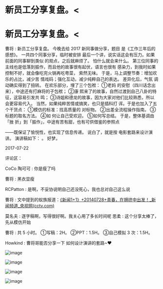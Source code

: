 # 新员工分享复盘。<

# 新员工分享复盘。<

曹将 : 新员工分享复盘。 今晚去给 2017 新同事做分享，题目 是《工作三年后的感想》。 一共四个同事分享，临时被安排 最后一个讲，说实话这会有压力。如果前面的同事聊到类似 的观点，之后就麻烦了。 怕什么就会来什么。 第三位同事的 主线也是低落到振作，而且他的故事很有起伏，语言也很有 感染力，到我时如果控制不好，就会像吃完火锅再吃粤菜， 索然无味。 于是，马上调整节奏：增加欢乐的占比，减少苦 情戏码；强化互动，减少纯粹自己的表达。 差异化后，气氛 调动确实得到了扭转。 在欢乐部分，埋了三个包袱： ①老妈 的安慰（四川话念出来），中途还有打麻将的子包袱； ②康 熙来了的故事，自然过渡到自己八卦的特征，这容易引发共 鸣； ③诗姐和德龙的故事，因为大家对他们比较熟悉，所以 会更容易代入。 当然，如果纯粹苦情或搞笑，也只是插科打 诨。于是也加入了五个干货点： ①模仿的标准：找高质量的 对标物。 ②出差全流程操作指南。 ③标题的取名方法。 ④如 何让自己受欢迎。 ⑤如何写总结。 于是，整体基调由「挫 折」到「振作」，中途有苦有甜，也有可供借鉴的参照点

——既保证了愉悦性，也实现了信息传递。 说白了，就是按 电影套路来设计演讲。 演讲稿如下： 。 好梦。

2017-07-22

评论区：

CoCo 陶可可 : 你是瘦了吗

曹将 : 黑衣显瘦

RCPatton : 是啊，不妥协说明自己还没死心，我也总对自己这么说

曹将 : 文中提到的蚁族报道：[《新闻](http://news.cntv.cn/2014/07/28/VIDE1406559419839853.shtml?url_type=1&object_type&pos=1)[1+1](http://news.cntv.cn/2014/07/28/VIDE1406559419839853.shtml?url_type=1&object_type&pos=1)[》](http://news.cntv.cn/2014/07/28/VIDE1406559419839853.shtml?url_type=1&object_type&pos=1)[+20140728+](http://news.cntv.cn/2014/07/28/VIDE1406559419839853.shtml?url_type=1&object_type&pos=1)[青春，在拥挤中出发！](http://news.cntv.cn/2014/07/28/VIDE1406559419839853.shtml?url_type=1&object_type&pos=1)[_](http://news.cntv.cn/2014/07/28/VIDE1406559419839853.shtml?url_type=1&object_type&pos=1)[新闻频道](http://news.cntv.cn/2014/07/28/VIDE1406559419839853.shtml?url_type=1&object_type&pos=1)[_](http://news.cntv.cn/2014/07/28/VIDE1406559419839853.shtml?url_type=1&object_type&pos=1)[央视网](http://news.cntv.cn/2014/07/28/VIDE1406559419839853.shtml?url_type=1&object_type&pos=1)[(cctv.com)](http://news.cntv.cn/2014/07/28/VIDE1406559419839853.shtml?url_type=1&object_type&pos=1)

莫名夫 : 逐字稿啊，写得很好啊。我关心用了多长时间呢 思柔 : 这个分享太棒了，先从模仿开始

曹将 : 共 5 小时。 ①写稿：2H。 ②PPT：1.5H。 ③自己模拟 3 次：1.5H。

Howkind : 曹将哥能否分享一下 如何设计演讲的套路~❤

![image](img/Image_398.png)

![image](img/Image_399.png)

![image](img/Image_400.png)

![image](img/Image_401.png)